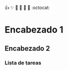 <!--Emojis-->

:+1: :sparkles: :camel: :tada: :rocket: :metal: :octocat:

<!--Encabezados-->

<h1>Encabezado 1</h1>
<h2>Encabezado 2</h2>

<h3>Lista de tareas</h3>

